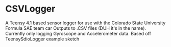 # CSVLogger
A Teensy 4.1 based sensor logger for use with the Colorado State University Formula SAE team car
Outputs to .CSV files (DUH it's in the name).
Currently only logging Gyroscope and Accelerometer data.
Based off TeensySdioLogger example sketch
